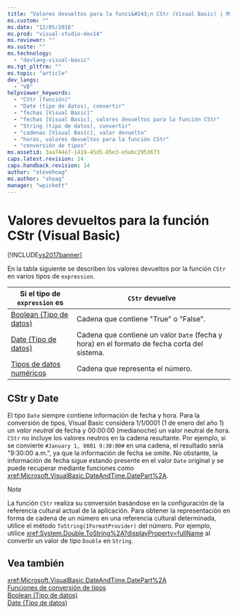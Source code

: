 ```yaml
---
title: "Valores devueltos para la funci&#243;n CStr (Visual Basic) | Microsoft Docs"
ms.custom: ""
ms.date: "12/05/2016"
ms.prod: "visual-studio-dev14"
ms.reviewer: ""
ms.suite: ""
ms.technology: 
  - "devlang-visual-basic"
ms.tgt_pltfrm: ""
ms.topic: "article"
dev_langs: 
  - "VB"
helpviewer_keywords: 
  - "CStr (función)"
  - "Date (tipo de datos), convertir"
  - "fechas [Visual Basic]"
  - "fechas [Visual Basic], valores devueltos para la función CStr"
  - "String (tipo de datos), convertir"
  - "cadenas [Visual Basic], valor devuelto"
  - "horas, valores devueltos para la función CStr"
  - "conversión de tipos"
ms.assetid: 3aa744e7-1419-45d5-85e3-e5abc2953673
caps.latest.revision: 14
caps.handback.revision: 14
author: "stevehoag"
ms.author: "shoag"
manager: "wpickett"
---
```

# Valores devueltos para la funci&#243;n CStr (Visual Basic)
[!INCLUDE[vs2017banner](../../../csharp/includes/vs2017banner.md)]

En la tabla siguiente se describen los valores devueltos por la función `CStr` en varios tipos de `expression`.  
  
|Si el tipo de `expression` es|`CStr` devuelve|  
|-----------------------------------|---------------------|  
|[Boolean \(Tipo de datos\)](../../../visual-basic/language-reference/data-types/boolean-data-type.md)|Cadena que contiene "True" o "False".|  
|[Date \(Tipo de datos\)](../../../visual-basic/language-reference/data-types/date-data-type.md)|Cadena que contiene un valor `Date` \(fecha y hora\) en el formato de fecha corta del sistema.|  
|[Tipos de datos numéricos](../../../visual-basic/programming-guide/language-features/data-types/numeric-data-types.md)|Cadena que representa el número.|  
  
## CStr y Date  
 El tipo `Date` siempre contiene información de fecha y hora.  Para la conversión de tipos, Visual Basic considera 1\/1\/0001 \(1 de enero del año 1\) un *valor neutral* de fecha y 00:00:00 \(medianoche\) un valor neutral de hora.  `CStr` no incluye los valores neutros en la cadena resultante.  Por ejemplo, si se convierte `#January 1, 0001 9:30:00#` en una cadena, el resultado sería "9:30:00 a.m.", ya que la información de fecha se omite.  No obstante, la información de fecha sigue estando presente en el valor `Date` original y se puede recuperar mediante funciones como <xref:Microsoft.VisualBasic.DateAndTime.DatePart%2A>.  
  
> [!NOTE]
>  La función `CStr` realiza su conversión basándose en la configuración de la referencia cultural actual de la aplicación.  Para obtener la representación en forma de cadena de un número en una referencia cultural determinada, utilice el método `ToString(IFormatProvider)` del número.  Por ejemplo, utilice <xref:System.Double.ToString%2A?displayProperty=fullName> al convertir un valor de tipo `Double` en `String`.  
  
## Vea también  
 <xref:Microsoft.VisualBasic.DateAndTime.DatePart%2A>   
 [Funciones de conversión de tipos](../../../visual-basic/language-reference/functions/type-conversion-functions.md)   
 [Boolean \(Tipo de datos\)](../../../visual-basic/language-reference/data-types/boolean-data-type.md)   
 [Date \(Tipo de datos\)](../../../visual-basic/language-reference/data-types/date-data-type.md)